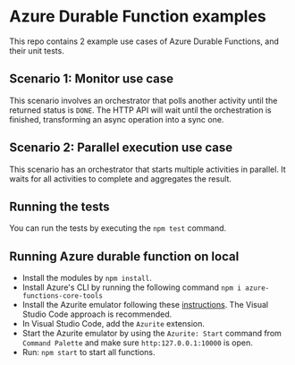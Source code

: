 # Azure Durable Function examples

This repo contains 2 example use cases of Azure Durable Functions, and their unit tests.

## Scenario 1: Monitor use case

This scenario involves an orchestrator that polls another activity until the returned status is `DONE`. The HTTP API will wait until the orchestration is finished, transforming an async operation into a sync one.

## Scenario 2: Parallel execution use case

This scenario has an orchestrator that starts multiple activities in parallel. It waits for all activities to complete and aggregates the result. 

## Running the tests

You can run the tests by executing the `npm test` command.

## Running Azure durable function on local

- Install the modules by `npm install`.
- Install Azure's CLI by running the following command `npm i azure-functions-core-tools`
- Install the Azurite emulator following these [instructions](https://learn.microsoft.com/en-us/azure/storage/common/storage-use-azurite?tabs=visual-studio). The Visual Studio Code approach is recommended.
- In Visual Studio Code, add the `Azurite` extension.
- Start the Azurite emulator by using the `Azurite: Start` command from `Command Palette` and make sure `http:127.0.0.1:10000` is open.
- Run: `npm start` to start all functions.